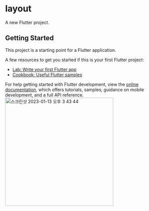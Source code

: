 # layout

A new Flutter project.

## Getting Started

This project is a starting point for a Flutter application.

A few resources to get you started if this is your first Flutter project:

- [Lab: Write your first Flutter app](https://docs.flutter.dev/get-started/codelab)
- [Cookbook: Useful Flutter samples](https://docs.flutter.dev/cookbook)

For help getting started with Flutter development, view the
[online documentation](https://docs.flutter.dev/), which offers tutorials,
samples, guidance on mobile development, and a full API reference.
<img width="348" alt="스크린샷 2023-01-13 오후 3 43 44" src="https://user-images.githubusercontent.com/77968875/212254868-70ee2d86-78fd-4e1b-a706-b90f227c0005.png">
